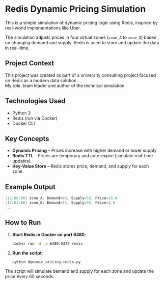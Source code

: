 # Redis Dynamic Pricing Simulation

This is a simple simulation of dynamic pricing logic using Redis, inspired by real-world implementations like Uber.

The simulation adjusts prices in four virtual zones (`zone_A` to `zone_D`) based on changing demand and supply. Redis is used to store and update the data in real-time.

## Project Context
This project was created as part of a university consulting project focused on Redis as a modern data solution.<br>
My role: team leader and author of the technical simulation.

## Technologies Used

- Python 3
- Redis (run via Docker)
- Docker CLI

## Key Concepts

- **Dynamic Pricing** – Prices increase with higher demand or lower supply.
- **Redis TTL** – Prices are temporary and auto-expire (simulate real-time updates).
- **Key-Value Store** – Redis stores price, demand, and supply for each zone.

## Example Output
```csharp
[12:00:00] zone_A: Demand=80, Supply=50, Price=16.0 
[12:01:00] zone_B: Demand=45, Supply=90, Price=5.0
...
```

## How to Run

1. **Start Redis in Docker on port 6380**:
   ```bash
   docker run -d -p 6380:6379 redis

2. **Run the script**:
   ```bash
   python dynamic_pricing_redis.py
   
The script will simulate demand and supply for each zone and update the price every 60 seconds.
